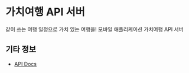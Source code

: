 # 가치여행 API 서버

같이 쓰는 여행 일정으로 가치 있는 여행을!
모바일 애플리케이션 가치여행 API 서버

## 기타 정보

- [API Docs](https://github.com/teamot/travel-together-api-server/wiki/%EA%B0%80%EC%B9%98%EC%97%AC%ED%96%89-REST-API-v1)
